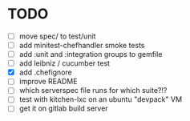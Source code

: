 
# TODO

- [ ] move spec/ to test/unit
- [ ] add minitest-chefhandler smoke tests
- [ ] add :unit and :integration groups to gemfile
- [ ] add leibniz / cucumber test
- [x] add .chefignore
- [ ] improve README
- [ ] which serverspec file runs for which suite?!?
- [ ] test with kitchen-lxc on an ubuntu "devpack" VM
- [ ] get it on gitlab build server